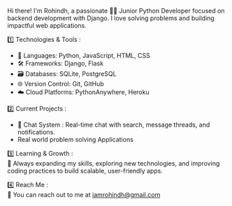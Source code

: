 Hi there! I'm Rohindh, a passionate 👨‍💻 Junior Python Developer focused on backend development with Django. I love solving problems and building impactful web applications.

1️⃣  Technologies & Tools :
   - 🐍 Languages: Python, JavaScript, HTML, CSS
   - 🛠️ Frameworks: Django, Flask
   - 🗃️ Databases: SQLite, PostgreSQL
   - 🌐 Version Control: Git, GitHub
   - ☁️ Cloud Platforms: PythonAnywhere, Heroku

2️⃣  Current Projects :
   - 💬  Chat System : Real-time chat with search, message threads, and notifications.
   - Real world problem solving Applications

3️⃣  Learning & Growth :  
   🚀 Always expanding my skills, exploring new technologies, and improving coding practices to build scalable, user-friendly apps.

4️⃣  Reach Me :  
   📧 You can reach out to me at iamrohindh@gmail.com
